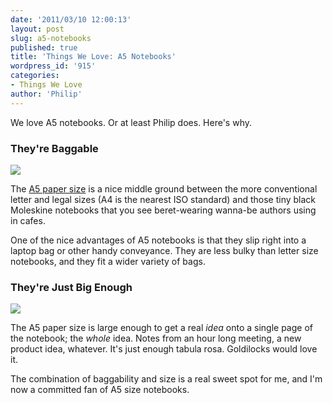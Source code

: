 ```yaml
---
date: '2011/03/10 12:00:13'
layout: post
slug: a5-notebooks
published: true
title: 'Things We Love: A5 Notebooks'
wordpress_id: '915'
categories:
- Things We Love
author: 'Philip'
---
```


We love A5 notebooks. Or at least Philip does. Here's why.


### They're Baggable


![](http://wordlions.com/wp-content/uploads/2011/02/IMG_1630.jpg)

The [A5 paper size](http://www.papersizes.org/a-paper-sizes.htm) is a nice middle ground between the more conventional letter and legal sizes (A4 is the nearest ISO standard) and those tiny black Moleskine notebooks that you see beret-wearing wanna-be authors using in cafes.

One of the nice advantages of A5 notebooks is that they slip right into a laptop bag or other handy conveyance. They are less bulky than letter size notebooks, and they fit a wider variety of bags.

### They're Just Big Enough


![](http://wordlions.com/wp-content/uploads/2011/02/IMG_1633.jpg)

The A5 paper size is large enough to get a real _idea_ onto a single page of the notebook; the _whole_ idea. Notes from an hour long meeting, a new product idea, whatever. It's just enough tabula rosa. Goldilocks would love it.

The combination of baggability and size is a real sweet spot for me, and I'm now a committed fan of A5 size notebooks.

